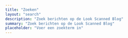 ```yaml
---
title: "Zoeken"
layout: "search"
description: "Zoek berichten op de Look Scanned Blog"
summary: "Zoek berichten op de Look Scanned Blog"
placeholder: "Voer een zoekterm in"
---
```

